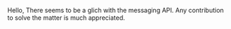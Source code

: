Hello, There seems to be a glich with the messaging API. Any contribution to solve the matter is much appreciated.

